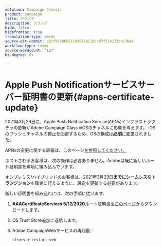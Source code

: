 ```yaml
---
solution: Campaign Classic
product: campaign
title: テクノテ
description: テクノテ
hide: false
hidefromtoc: true
translation-type: tm+mt
source-git-commit: a21f970b6b81105517a11bcbd7f334173acc76e4
workflow-type: tm+mt
source-wordcount: '127'
ht-degree: 0%

---
```



# Apple Push Notificationサービスサーバー証明書の更新{#apns-certificate-update}

2021年3月29日に、Apple Push Notification Service(APNs)インフラストラクチャの更新がAdobe Campaign ClassiciOSのチャネルに影響を与えます。 iOSのプッシュチャネルの停止を回避するため、OSの構成は&#x200B;**必須**&#x200B;に変更されました。

APNsの変更に関する詳細は、このページ[を参照してください。](https://developer.apple.com/news/?id=7gx0a2lp)

ホストされるお客様は、次の操作は必要ありません。Adobeは既に新しいルート証明書を環境に組み込んでいます。

オンプレミス/ハイブリッドのお客様は、2021年3月29日&#x200B;**までにシームレスなトランジション**&#x200B;を確実に行えるように、設定を更新する必要があります。

新しい証明書を組み込むには、次の手順に従います。

1. **AAACertificateServices 5/12/2020**&#x200B;ルート証明書[をこのページ](https://support.sectigo.com/Com_KnowledgeDetailPage?Id=kA03l00000117cL)からダウンロードします。

1. OS Trust Store追加に送信します。

1. Adobe CampaignWebサービスの再起動：

   ```
   nlserver restart web
   ```
